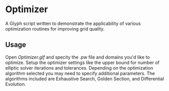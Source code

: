 # Optimizer
A Glyph script written to demonstrate the applicability of various optimization routines for improving grid quality. 

## Usage
Open *Optimizer.glf* and specity the .pw file and domains you'd like to optimize. Setup the optimizer settings like the upper bound for number of elliptic solver iterations and tolerances. Depending on the optimization algorithm selected you may need to specify additional parameters. The algorithms included are Exhaustive Search, Golden Section, and Differential Evolution. 

